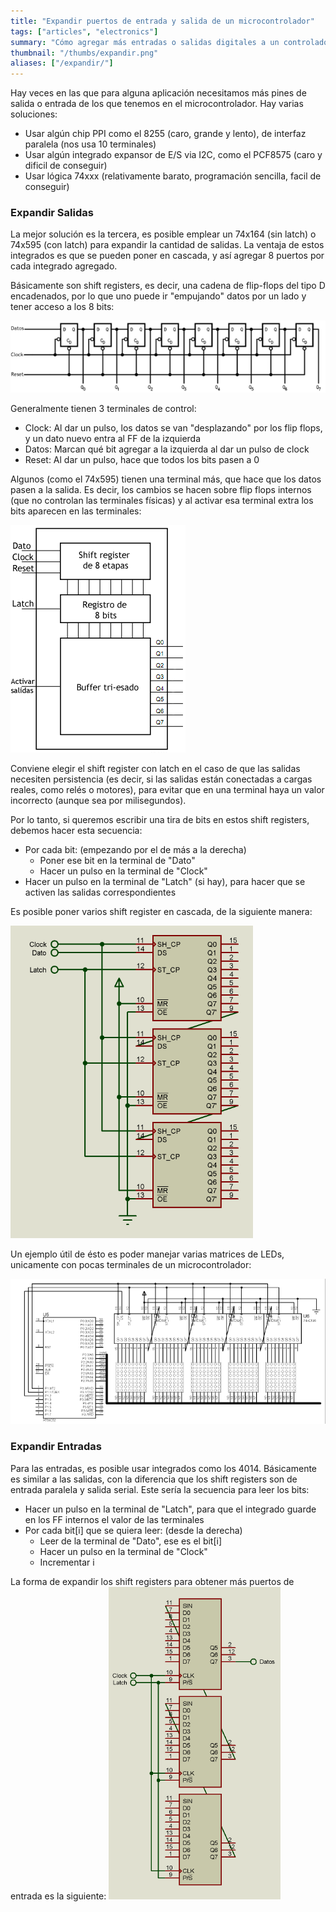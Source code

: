 ```yaml
---
title: "Expandir puertos de entrada y salida de un microcontrolador"
tags: ["articles", "electronics"]
summary: "Cómo agregar más entradas o salidas digitales a un controlador, usando registros de desplazamiento (shift registers)."
thumbnail: "/thumbs/expandir.png"
aliases: ["/expandir/"]
---
```


Hay veces en las que para alguna aplicación necesitamos más pines de salida o entrada de los que tenemos en el microcontrolador. Hay varias soluciones:

* Usar algún chip PPI como el 8255 (caro, grande y lento), de interfaz paralela (nos usa 10 terminales)
* Usar algún integrado expansor de E/S via I2C, como el PCF8575 (caro y dificil de conseguir)
* Usar lógica 74xxx (relativamente barato, programación sencilla, facil de conseguir)

### Expandir Salidas
La mejor solución es la tercera, es posible emplear un 74x164 (sin latch) o 74x595 (con latch) para expandir la cantidad de salidas. La ventaja de estos integrados es que se pueden poner en cascada, y así agregar 8 puertos por cada integrado agregado.

Básicamente son shift registers, es decir, una cadena de flip-flops del tipo D encadenados, por lo que uno puede ir "empujando" datos por un lado y tener acceso a los 8 bits:

![Diagrama shift register](/images/74164.png)

Generalmente tienen 3 terminales de control:

* Clock: Al dar un pulso, los datos se van "desplazando" por los flip flops, y un dato nuevo entra al FF de la izquierda
* Datos: Marcan qué bit agregar a la izquierda al dar un pulso de clock
* Reset: Al dar un pulso, hace que todos los bits pasen a 0

Algunos (como el 74x595) tienen una terminal más, que hace que los datos pasen a la salida. Es decir, los cambios se hacen sobre flip flops internos (que no controlan las terminales físicas) y al activar esa terminal extra los bits aparecen en las terminales:

![Diagrama shift register con latch](/images/74595.png)

Conviene elegir el shift register con latch en el caso de que las salidas necesiten persistencia (es decir, si las salidas están conectadas a cargas reales, como relés o motores), para evitar que en una terminal haya un valor incorrecto (aunque sea por milisegundos).

Por lo tanto, si queremos escribir una tira de bits en estos shift registers, debemos hacer esta secuencia:

* Por cada bit: (empezando por el de más a la derecha)
  * Poner ese bit en la terminal de "Dato"
  * Hacer un pulso en la terminal de "Clock"
* Hacer un pulso en la terminal de "Latch" (si hay), para hacer que se activen las salidas correspondientes

Es posible poner varios shift register en cascada, de la siguiente manera:

![Shift registers en cascada](/images/74164_cascada.png)

Un ejemplo útil de ésto es poder manejar varias matrices de LEDs, unicamente con pocas terminales de un microcontrolador:

![Esquemático matrices de LEDs](/images/megamatrix_dsn.png)

### Expandir Entradas
Para las entradas, es posible usar integrados como los 4014. Básicamente es similar a las salidas, con la diferencia que los shift registers son de entrada paralela y salida serial. Este sería la secuencia para leer los bits:

* Hacer un pulso en la terminal de "Latch", para que el integrado guarde en los FF internos el valor de las terminales
* Por cada bit[i] que se quiera leer: (desde la derecha)	
	* Leer de la terminal de "Dato", ese es el bit[i]
	* Hacer un pulso en la terminal de "Clock"
	* Incrementar i
		
La forma de expandir los shift registers para obtener más puertos de entrada es la siguiente:
![Shift register para expandir entradas](/images/4014.png)

